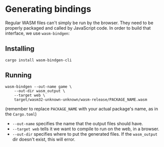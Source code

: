 # Generating bindings
Regular WASM files can't simply be run by the browser. They need to be properly packaged and called by JavaScript code. In order to build that interface, we use `wasm-bindgen`:

## Installing
```
cargo install wasm-bindgen-cli
```
## Running
```
wasm-bindgen --out-name game \
    --out-dir wasm_output \
    --target web \
    target/wasm32-unknown-unknown/wasm-release/PACKAGE_NAME.wasm 
```
(remember to replace `PACKAGE_NAME` with your actual package's name, as in the `Cargo.toml`)

* `--out-name` specifies the name that the output files should have.
* `--target web` tells it we want to compile to run on the web, in a browser.
* `--out-dir` specifies where to put the generated files. If the `wasm_output` dir doesn't exist, this will error.

